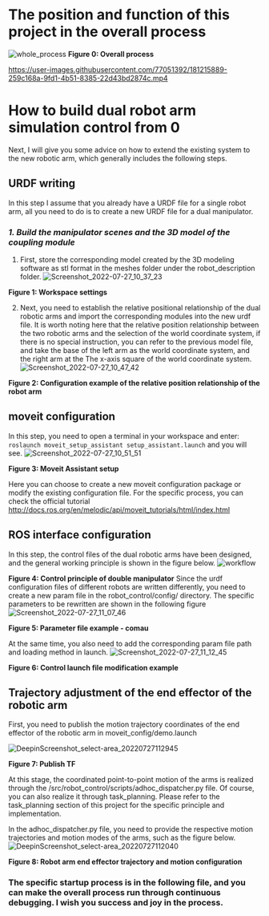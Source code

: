 
# The position and function of this project in the overall process
![whole_process](uploads/53ac7dbade0354da3920ea2671e2c36d/whole_process.png)
**Figure 0: Overall process**



https://user-images.githubusercontent.com/77051392/181215889-259c168a-9fd1-4b51-8385-22d43bd2874c.mp4


# How to build dual robot arm simulation control from 0
Next, I will give you some advice on how to extend the existing system to the new robotic arm, which generally includes the following steps.
## URDF writing
In this step I assume that you already have a URDF file for a single robot arm, all you need to do is to create a new URDF file for a dual manipulator.
### *1. Build the manipulator scenes and the 3D model of the coupling module*
1. First, store the corresponding model created by the 3D modeling software as stl format in the meshes folder under the robot_description folder.
![Screenshot_2022-07-27_10_37_23](uploads/5c4f1f22fae0271366b220ce118e6f8a/Screenshot_2022-07-27_10_37_23.png)

**Figure 1: Workspace settings**

2. Next, you need to establish the relative positional relationship of the dual robotic arms and import the corresponding modules into the new urdf file. It is worth noting here that the relative position relationship between the two robotic arms and the selection of the world coordinate system, if there is no special instruction, you can refer to the previous model file, and take the base of the left arm as the world coordinate system, and the right arm at the The x-axis square of the world coordinate system.
![Screenshot_2022-07-27_10_47_42](uploads/2616f2353f6019ff0a7676164a836cf4/Screenshot_2022-07-27_10_47_42.png)

**Figure 2: Configuration example of the relative position relationship of the robot arm**
## moveit configuration
In this step, you need to open a terminal in your workspace and enter:
`roslaunch moveit_setup_assistant setup_assistant.launch`
and you will see.
![Screenshot_2022-07-27_10_51_51](uploads/5e05ed85b590acce2ed540ac3fe1bae8/Screenshot_2022-07-27_10_51_51.png)

**Figure 3: Moveit Assistant setup**

Here you can choose to create a new moveit configuration package or modify the existing configuration file. For the specific process, you can check the official tutorial
http://docs.ros.org/en/melodic/api/moveit_tutorials/html/index.html
## ROS interface configuration
In this step, the control files of the dual robotic arms have been designed, and the general working principle is shown in the figure below.
![workflow](uploads/8bae271d2aa1b3d0fc660c7ea5c2370b/workflow.png)

**Figure 4: Control principle of double manipulator**
Since the urdf configuration files of different robots are written differently, you need to create a new param file in the robot_control/config/ directory. The specific parameters to be rewritten are shown in the following figure
![Screenshot_2022-07-27_11_07_46](uploads/b6d4d34195b22adc5c239ac986819a04/Screenshot_2022-07-27_11_07_46.png)

**Figure 5: Parameter file example - comau**

At the same time, you also need to add the corresponding param file path and loading method in launch.
![Screenshot_2022-07-27_11_12_45](uploads/2db063cdca6fad1322842aa236903f82/Screenshot_2022-07-27_11_12_45.png)

**Figure 6: Control launch file modification example**

## Trajectory adjustment of the end effector of the robotic arm

First, you need to publish the motion trajectory coordinates of the end effector of the robotic arm in moveit_config/demo.launch

![DeepinScreenshot_select-area_20220727112945](uploads/4ba74b97ec12e593102ae3cd20bf339c/DeepinScreenshot_select-area_20220727112945.png)

**Figure 7: Publish TF**

At this stage, the coordinated point-to-point motion of the arms is realized through the /src/robot_control/scripts/adhoc_dispatcher.py file. Of course, you can also realize it through task_planning. Please refer to the task_planning section of this project for the specific principle and implementation.

In the adhoc_dispatcher.py file, you need to provide the respective motion trajectories and motion modes of the arms, such as the figure below.
![DeepinScreenshot_select-area_20220727112040](uploads/6d375c42e51466c88005af20a7e9dac5/DeepinScreenshot_select-area_20220727112040.png)

**Figure 8: Robot arm end effector trajectory and motion configuration**

### The specific startup process is in the following file, and you can make the overall process run through continuous debugging. I wish you success and joy in the process.
